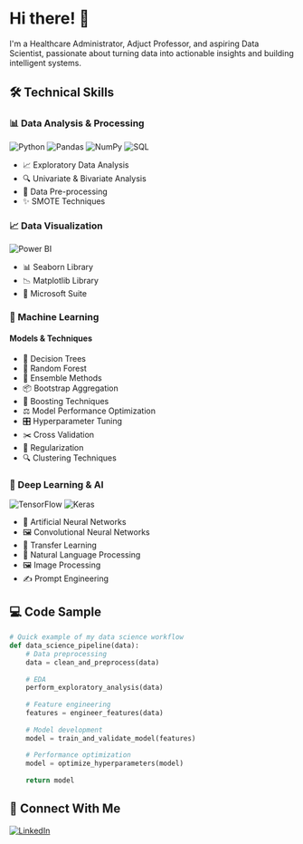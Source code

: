 # Hi there! 👋

I'm a Healthcare Administrator, Adjuct Professor, and aspiring Data Scientist, passionate about turning data into actionable insights and building intelligent systems.

## 🛠️ Technical Skills

### 📊 Data Analysis & Processing
![Python](https://img.shields.io/badge/-Python-3776AB?style=flat&logo=Python&logoColor=white)
![Pandas](https://img.shields.io/badge/-Pandas-150458?style=flat&logo=pandas&logoColor=white)
![NumPy](https://img.shields.io/badge/-NumPy-013243?style=flat&logo=numpy&logoColor=white)
![SQL](https://img.shields.io/badge/-SQL-4479A1?style=flat&logo=MySQL&logoColor=white)
- 📈 Exploratory Data Analysis
- 🔍 Univariate & Bivariate Analysis
- 🧹 Data Pre-processing
- ✨ SMOTE Techniques

### 📈 Data Visualization
![Power BI](https://img.shields.io/badge/-Power%20BI-F2C811?style=flat&logo=power-bi&logoColor=black)
- 📊 Seaborn Library
- 📉 Matplotlib Library
- 📑 Microsoft Suite

### 🤖 Machine Learning
#### Models & Techniques
- 🌳 Decision Trees
- 🌲 Random Forest
- 🎯 Ensemble Methods
- 📦 Bootstrap Aggregation
- 🚀 Boosting Techniques
- ⚖️ Model Performance Optimization
- 🎛️ Hyperparameter Tuning
- ✂️ Cross Validation
- 📏 Regularization
- 🔍 Clustering Techniques

### 🧠 Deep Learning & AI
![TensorFlow](https://img.shields.io/badge/-TensorFlow-FF6F00?style=flat&logo=tensorflow&logoColor=white)
![Keras](https://img.shields.io/badge/-Keras-D00000?style=flat&logo=keras&logoColor=white)
- 🔮 Artificial Neural Networks
- 🖼️ Convolutional Neural Networks
- 🔄 Transfer Learning
- 📝 Natural Language Processing
- 🖼️ Image Processing
- ✍️ Prompt Engineering

## 💻 Code Sample
```python
# Quick example of my data science workflow
def data_science_pipeline(data):
    # Data preprocessing
    data = clean_and_preprocess(data)
    
    # EDA
    perform_exploratory_analysis(data)
    
    # Feature engineering
    features = engineer_features(data)
    
    # Model development
    model = train_and_validate_model(features)
    
    # Performance optimization
    model = optimize_hyperparameters(model)
    
    return model
```

## 🤝 Connect With Me
<!-- Replace these with your actual social links -->
[![LinkedIn](https://img.shields.io/badge/-LinkedIn-0A66C2?style=flat&logo=LinkedIn&logoColor=white)](https://linkedin.com/in/peytonlabauve/)
